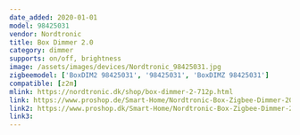 ```yaml
---
date_added: 2020-01-01
model: 98425031
vendor: Nordtronic
title: Box Dimmer 2.0
category: dimmer
supports: on/off, brightness
image: /assets/images/devices/Nordtronic_98425031.jpg
zigbeemodel: ['BoxDIM2 98425031', '98425031', 'BoxDIMZ 98425031']
compatible: [z2m]
mlink: https://nordtronic.dk/shop/box-dimmer-2-712p.html
link: https://www.proshop.de/Smart-Home/Nordtronic-Box-Zigbee-Dimmer-20/2805648
link2: https://www.proshop.dk/Smart-Home/Nordtronic-Box-Zigbee-Dimmer-20/2805648
link3: 
---
```

